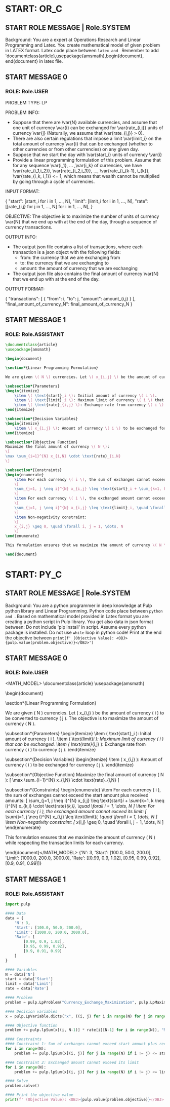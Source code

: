 # START: OR_C 
## START ROLE MESSAGE | Role.SYSTEM 
Background: You are a expert at Operations Research and Linear Programming and Latex. You create mathematical model of given problem in LATEX format. Latex code place between ```latex and ``` Remember to add 'documentclass{article},usepackage{amsmath},begin{document}, end{document} in latex file. 
## START MESSAGE 0 
### ROLE: Role.USER
<DESCRIPTION>
PROBLEM TYPE: LP

PROBLEM INFO: 

- Suppose that there are \var{N} available currencies, and assume that one unit of currency \var{i} can be exchanged for \var{rate_{i,j}} units of currency \var{j} (Naturally, we assume that \var{rate_{i,j}} > 0).
- There are also certain regulations that impose a limit \var{limit_i} on the total amount of currency \var{i} that can be exchanged (whether to other currencies or from other currencies) on any given day.
- Suppose that we start the day with \var{start_i} units of currency \var{i}
- Provide a linear programming formulation of this problem. Assume that for any sequence \var{i_1}, … ,\var{i_k} of currencies, we have \var{rate_{i_1,i_2}}, \var{rate_{i_2,i_3}}, ..., \var{rate_{i_{k-1}, i_{k}}, \var{rate_{i_k, i_1}} <= 1, which means that wealth cannot be multiplied by going through a cycle of currencies.

INPUT FORMAT: 

{
    "start": [start_i for i in 1, ..., N],
    "limit": [limit_i for i in 1, ..., N],
    "rate": [[rate_{i,j} for j in 1, ..., N] for i in 1, ..., N],
}

OBJECTIVE: The objective is to maximize the number of units of currency \var{N} that we end up with at the end of the day, through a sequence of currency transactions.

OUTPUT INFO: 

- The output json file contains a list of transactions, where each transaction is a json object with the following fields:
    - from: the currency that we are exchanging from
    - to: the currency that we are exchanging to
    - amount: the amount of currency that we are exchanging
- The output json file also contains the final amount of currency \var{N} that we end up with at the end of the day.

OUTPUT FORMAT: 

{
    "transactions": [
        {
            "from": i,
            "to": j,
            "amount": amount_{i,j}
        }
    ],
    "final_amount_of_currency_N": final_amount_of_currency_N
}
</DESCRIPTION>


## START MESSAGE 1 
### ROLE: Role.ASSISTANT
```latex
\documentclass{article}
\usepackage{amsmath}

\begin{document}

\section*{Linear Programming Formulation}

We are given \( N \) currencies. Let \( x_{i,j} \) be the amount of currency \( i \) to be converted to currency \( j \). The objective is to maximize the amount of currency \( N \).

\subsection*{Parameters}
\begin{itemize}
    \item \( \text{start}_i \): Initial amount of currency \( i \).
    \item \( \text{limit}_i \): Maximum limit of currency \( i \) that can be exchanged.
    \item \( \text{rate}_{i,j} \): Exchange rate from currency \( i \) to currency \( j \).
\end{itemize}

\subsection*{Decision Variables}
\begin{itemize}
    \item \( x_{i,j} \): Amount of currency \( i \) to be exchanged for currency \( j \).
\end{itemize}

\subsection*{Objective Function}
Maximize the final amount of currency \( N \):
\[
\max \sum_{i=1}^{N} x_{i,N} \cdot \text{rate}_{i,N}
\]

\subsection*{Constraints}
\begin{enumerate}
    \item For each currency \( i \), the sum of exchanges cannot exceed the start amount plus received amounts:
    \[
    \sum_{j=1, j \neq i}^{N} x_{i,j} \leq \text{start}_i + \sum_{k=1, k \neq i}^{N} x_{k,i} \cdot \text{rate}_{k,i}, \quad \forall i = 1, \dots, N
    \]
    \item For each currency \( i \), the exchanged amount cannot exceed its limit:
    \[
    \sum_{j=1, j \neq i}^{N} x_{i,j} \leq \text{limit}_i, \quad \forall i = 1, \dots, N
    \]
    \item Non-negativity constraint:
    \[
    x_{i,j} \geq 0, \quad \forall i, j = 1, \dots, N
    \]
\end{enumerate}

This formulation ensures that we maximize the amount of currency \( N \) while respecting the transaction limits for each currency.

\end{document}
```

# START: PY_C 
## START ROLE MESSAGE | Role.SYSTEM 
Background: You are a python programmer in deep knowledge at Pulp python library and Linear Programming. Python code place between ```python and ```. Based on mathematical model provided in Latex format you are creating a python script in Pulp library. You get also data in json format between: <DATA></DATA> Do not include 'pip install' in script. Assume every python package is installed. Do not use `while` loop in python code! Print at the end the objective between <OBJ></OBJ> `print(f' (Objective Value): <OBJ>{pulp.value(problem.objective)}</OBJ>')` 
## START MESSAGE 0 
### ROLE: Role.USER
<MATH_MODEL>
\documentclass{article}
\usepackage{amsmath}

\begin{document}

\section*{Linear Programming Formulation}

We are given \( N \) currencies. Let \( x_{i,j} \) be the amount of currency \( i \) to be converted to currency \( j \). The objective is to maximize the amount of currency \( N \).

\subsection*{Parameters}
\begin{itemize}
    \item \( \text{start}_i \): Initial amount of currency \( i \).
    \item \( \text{limit}_i \): Maximum limit of currency \( i \) that can be exchanged.
    \item \( \text{rate}_{i,j} \): Exchange rate from currency \( i \) to currency \( j \).
\end{itemize}

\subsection*{Decision Variables}
\begin{itemize}
    \item \( x_{i,j} \): Amount of currency \( i \) to be exchanged for currency \( j \).
\end{itemize}

\subsection*{Objective Function}
Maximize the final amount of currency \( N \):
\[
\max \sum_{i=1}^{N} x_{i,N} \cdot \text{rate}_{i,N}
\]

\subsection*{Constraints}
\begin{enumerate}
    \item For each currency \( i \), the sum of exchanges cannot exceed the start amount plus received amounts:
    \[
    \sum_{j=1, j \neq i}^{N} x_{i,j} \leq \text{start}_i + \sum_{k=1, k \neq i}^{N} x_{k,i} \cdot \text{rate}_{k,i}, \quad \forall i = 1, \dots, N
    \]
    \item For each currency \( i \), the exchanged amount cannot exceed its limit:
    \[
    \sum_{j=1, j \neq i}^{N} x_{i,j} \leq \text{limit}_i, \quad \forall i = 1, \dots, N
    \]
    \item Non-negativity constraint:
    \[
    x_{i,j} \geq 0, \quad \forall i, j = 1, \dots, N
    \]
\end{enumerate}

This formulation ensures that we maximize the amount of currency \( N \) while respecting the transaction limits for each currency.

\end{document}</MATH_MODEL>
<DATA>
{'N': 3, 'Start': [100.0, 50.0, 200.0], 'Limit': [1000.0, 200.0, 3000.0], 'Rate': [[0.99, 0.9, 1.02], [0.95, 0.99, 0.92], [0.9, 0.91, 0.99]]}</DATA>


## START MESSAGE 1 
### ROLE: Role.ASSISTANT
```python
import pulp

#### Data
data = {
    'N': 3,
    'Start': [100.0, 50.0, 200.0],
    'Limit': [1000.0, 200.0, 3000.0],
    'Rate': [
        [0.99, 0.9, 1.02],
        [0.95, 0.99, 0.92],
        [0.9, 0.91, 0.99]
    ]
}

#### Variables
N = data['N']
start = data['Start']
limit = data['Limit']
rate = data['Rate']

#### Problem
problem = pulp.LpProblem("Currency_Exchange_Maximization", pulp.LpMaximize)

#### Decision variables
x = pulp.LpVariable.dicts("x", ((i, j) for i in range(N) for j in range(N)), lowBound=0, cat='Continuous')

#### Objective function
problem += pulp.lpSum(x[(i, N-1)] * rate[i][N-1] for i in range(N)), "Maximize_Final_Currency"

#### Constraints
#### Constraint 1: Sum of exchanges cannot exceed start amount plus received amounts
for i in range(N):
    problem += pulp.lpSum(x[(i, j)] for j in range(N) if i != j) <= start[i] + pulp.lpSum(x[(k, i)] * rate[k][i] for k in range(N) if k != i)

#### Constraint 2: Exchanged amount cannot exceed its limit
for i in range(N):
    problem += pulp.lpSum(x[(i, j)] for j in range(N) if i != j) <= limit[i]

#### Solve
problem.solve()

#### Print the objective value
print(f' (Objective Value): <OBJ>{pulp.value(problem.objective)}</OBJ>')
```

